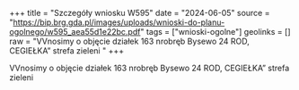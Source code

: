 +++
title = "Szczegóły wniosku W595"
date = "2024-06-05"
source = "https://bip.brg.gda.pl/images/uploads/wnioski-do-planu-ogolnego/w595_aea55d1e22bc.pdf"
tags = ["wnioski-ogolne"]
geolinks = []
raw = "VVnosimy o objęcie działek 163 nrobręb Bysewo 24 ROD, CEGIEŁKA” strefa zieleni "
+++

VVnosimy o objęcie działek 163 nrobręb Bysewo 24 ROD, CEGIEŁKA” strefa zieleni




